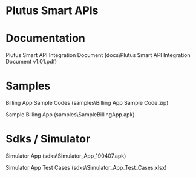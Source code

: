 # Plutus Smart APIs

# Documentation

Plutus Smart API Integration Document (docs\Plutus Smart API Integration Document v1.01.pdf)

# Samples

Billing App Sample Codes (samples\Billing App Sample Code.zip)

Sample Billing App (samples\SampleBillingApp.apk)

# Sdks / Simulator

Simulator App (sdks\Simulator_App_190407.apk)

Simulator App Test Cases (sdks\Simulator_App_Test_Cases.xlsx)

